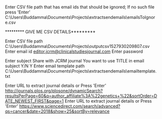 Enter CSV file path that has email ids that should be ignored; If no such file press 'Enter'
C:\Users\Buddamma\Documents\Projects\extractsendemails\emailsToIgnore.csv


********* GIVE ME CSV DETAILS*********

Enter CSV file path
C:\Users\Buddamma\Documents\Projects\outputcsv1527930209807.csv
Enter email id
editor.jcrm@clinicalstudiesjournal.com
Enter password

Enter subject
Share with JCRM journal
You want to use TITLE in email subject Y/N
Y
Enter email template path
C:\Users\Buddamma\Documents\Projects\extractsendemails\emailtemplate.txt


Enter URL to extract journal details or Press 'Enter'
http://journals.plos.org/plosone/dynamicSearch?resultsPerPage=60&q=author_affiliate%3A%22genetics+%22&sortOrder=DATE_NEWEST_FIRST&page=1
Enter URL to extract journal details or Press 'Enter'
https://www.sciencedirect.com/search/advanced?qs=cancer&date=2018&show=25&sortBy=relevance
